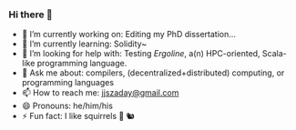 ### Hi there 👋
- 🔭 I’m currently working on: Editing my PhD dissertation...
- 🌱 I’m currently learning: Solidity~
- 🤔 I’m looking for help with: Testing _Ergoline_, a(n) HPC-oriented, Scala-like programming language.
- 💬 Ask me about: compilers, (decentralized+distributed) computing, or programming languages
- 📫 How to reach me: [jjszaday@gmail.com](mailto:jjszaday@gmail.com)
- 😄 Pronouns: he/him/his
- ⚡ Fun fact: I like squirrels 🌰 🐿️

<!--
**jszaday/jszaday** is a ✨ _special_ ✨ repository because its `README.md` (this file) appears on your GitHub profile.

Here are some ideas to get you started:

- 🔭 I’m currently working on ...
- 🌱 I’m currently learning ...
- 👯 I’m looking to collaborate on ...
- 🤔 I’m looking for help with ...
- 💬 Ask me about ...
- 📫 How to reach me: ...
- 😄 Pronouns: ...
- ⚡ Fun fact: ...
-->

